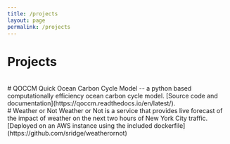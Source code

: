 ```yaml
---
title: /projects
layout: page
permalink: /projects
---
```

# Projects
<br />
# QOCCM
Quick Ocean Carbon Cycle Model -- a python based computationally efficiency ocean carbon cycle model. [Source code and documentation](https://qoccm.readthedocs.io/en/latest/).
<br />
# Weather or Not
Weather or Not is a service that provides live forecast of the impact of weather on the next two hours of New York City traffic. [Deployed on an AWS instance using the included dockerfile](https://github.com/sridge/weatherornot)
